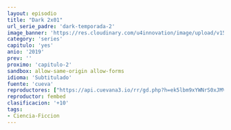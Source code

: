 ```yaml
---
layout: episodio
title: "Dark 2x01"
url_serie_padre: 'dark-temporada-2'
image_banner: 'https://res.cloudinary.com/u4innovation/image/upload/v1561171881/dark2banner-min_hmfg51.jpg'
category: 'series'
capitulo: 'yes'
anio: '2019'
prev: ''
proximo: 'capitulo-2'
sandbox: allow-same-origin allow-forms
idioma: 'Subtitulado'
fuente: 'cueva'
reproductores: ["https://api.cuevana3.io/rr/gd.php?h=ek5lbm9xYWNrS0xJMVp5b21KREk0dFBLbjVkaHhkRGdrOG1jbnBpUnhhS1YzSmRuZ0szS3RObTFhWGwzajdpN3lOV1dkcWliek9hM21YMnFpdEN0NkxtU3FadVkyUT09"]
reproductor: fembed
clasificacion: '+10'
tags:
- Ciencia-Ficcion
---
```












